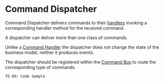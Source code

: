 # Command Dispatcher

Command Dispatcher delivers commands to their [handlers](./command-handler.md) invoking a corresponding handler method for the received command.  

A dispatcher can deliver more than one class of commands.

Unlike a [Command Handler](./command-handler.md) the dispatcher does not change the state of the business model, neither it produces events.

The dispatcher should be registered within the [Command Bus](./command-bus.md) to route the corresponding type of commands. 

`TO DO: Code Sample`